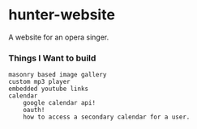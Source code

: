 # hunter-website
A website for an opera singer. 

### Things I Want to build
	masonry based image gallery
	custom mp3 player
	embedded youtube links
	calendar
		google calendar api!
		oauth!
		how to access a secondary calendar for a user.